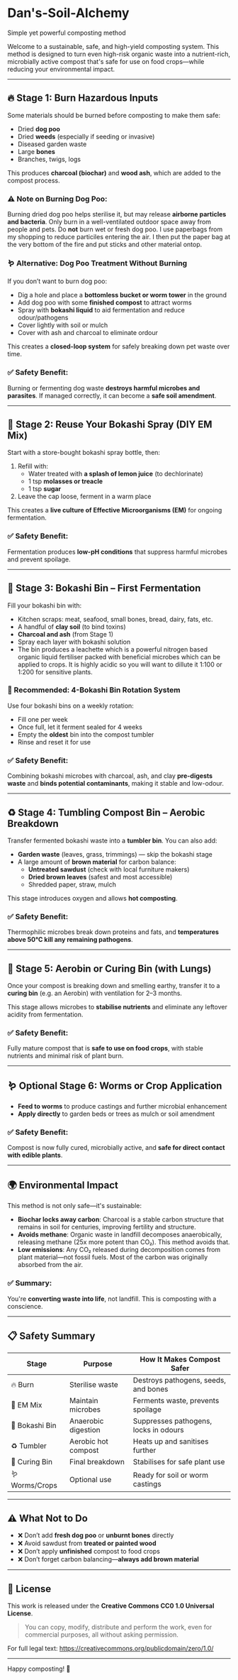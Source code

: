# Dan's-Soil-Alchemy
Simple yet powerful composting method

Welcome to a sustainable, safe, and high-yield composting system. This method is designed to turn even high-risk organic waste into a nutrient-rich, microbially active compost that's safe for use on food crops—while reducing your environmental impact.

---

## 🔥 Stage 1: Burn Hazardous Inputs

Some materials should be burned before composting to make them safe:

- Dried **dog poo**
- Dried **weeds** (especially if seeding or invasive)
- Diseased garden waste
- Large **bones**
- Branches, twigs, logs

This produces **charcoal (biochar)** and **wood ash**, which are added to the compost process.

### ⚠️ Note on Burning Dog Poo:
Burning dried dog poo helps sterilise it, but may release **airborne particles and bacteria**. Only burn in a well-ventilated outdoor space away from people and pets. Do **not** burn wet or fresh dog poo. I use paperbags from my shopping to reduce particiles entering the air. I then put the paper bag at the very bottom of the fire and put sticks and other material ontop.

### 🪱 Alternative: Dog Poo Treatment Without Burning
If you don’t want to burn dog poo:
- Dig a hole and place a **bottomless bucket or worm tower** in the ground
- Add dog poo with some **finished compost** to attract worms
- Spray with **bokashi liquid** to aid fermentation and reduce odour/pathogens
- Cover lightly with soil or mulch
- Cover with ash and charcoal to eliminate ordour

This creates a **closed-loop system** for safely breaking down pet waste over time.

### ✅ Safety Benefit:
Burning or fermenting dog waste **destroys harmful microbes and parasites**. If managed correctly, it can become a **safe soil amendment**.

---

## 🧴 Stage 2: Reuse Your Bokashi Spray (DIY EM Mix)

Start with a store-bought bokashi spray bottle, then:

1. Refill with:
   - Water treated with **a splash of lemon juice** (to dechlorinate)
   - 1 tsp **molasses or treacle**
   - 1 tsp **sugar**
2. Leave the cap loose, ferment in a warm place

This creates a **live culture of Effective Microorganisms (EM)** for ongoing fermentation.

### ✅ Safety Benefit:
Fermentation produces **low-pH conditions** that suppress harmful microbes and prevent spoilage.

---

## 🍖 Stage 3: Bokashi Bin – First Fermentation

Fill your bokashi bin with:

- Kitchen scraps: meat, seafood, small bones, bread, dairy, fats, etc.
- A handful of **clay soil** (to bind toxins)
- **Charcoal and ash** (from Stage 1)
- Spray each layer with bokashi solution
- The bin produces a leachette which is a powerful nitrogen based organic liquid fertiliser packed with beneficial microbes which can be applied to crops. It is highly acidic so you will want to dillute it 1:100 or 1:200 for sensitive plants.

### 🔄 Recommended: 4-Bokashi Bin Rotation System

Use four bokashi bins on a weekly rotation:
- Fill one per week
- Once full, let it ferment sealed for 4 weeks
- Empty the **oldest** bin into the compost tumbler
- Rinse and reset it for use

### ✅ Safety Benefit:
Combining bokashi microbes with charcoal, ash, and clay **pre-digests waste** and **binds potential contaminants**, making it stable and low-odour.

---

## ♻️ Stage 4: Tumbling Compost Bin – Aerobic Breakdown

Transfer fermented bokashi waste into a **tumbler bin**. You can also add:

- **Garden waste** (leaves, grass, trimmings) — skip the bokashi stage
- A large amount of **brown material** for carbon balance:
  - **Untreated sawdust** (check with local furniture makers)
  - **Dried brown leaves** (safest and most accessible)
  - Shredded paper, straw, mulch

This stage introduces oxygen and allows **hot composting**.

### ✅ Safety Benefit:
Thermophilic microbes break down proteins and fats, and **temperatures above 50°C kill any remaining pathogens**.

---

## 🌿 Stage 5: Aerobin or Curing Bin (with Lungs)

Once your compost is breaking down and smelling earthy, transfer it to a **curing bin** (e.g. an Aerobin) with ventilation for 2–3 months.

This stage allows microbes to **stabilise nutrients** and eliminate any leftover acidity from fermentation.

### ✅ Safety Benefit:
Fully mature compost that is **safe to use on food crops**, with stable nutrients and minimal risk of plant burn.

---

## 🪱 Optional Stage 6: Worms or Crop Application

- **Feed to worms** to produce castings and further microbial enhancement  
- **Apply directly** to garden beds or trees as mulch or soil amendment

### ✅ Safety Benefit:
Compost is now fully cured, microbially active, and **safe for direct contact with edible plants**.

---

## 🌍 Environmental Impact

This method is not only safe—it's sustainable:

- **Biochar locks away carbon**: Charcoal is a stable carbon structure that remains in soil for centuries, improving fertility and structure.
- **Avoids methane**: Organic waste in landfill decomposes anaerobically, releasing methane (25x more potent than CO₂). This method avoids that.
- **Low emissions**: Any CO₂ released during decomposition comes from plant material—not fossil fuels. Most of the carbon was originally absorbed from the air.

### ✅ Summary:
You're **converting waste into life**, not landfill. This is composting with a conscience.

---

## 📋 Safety Summary

| Stage | Purpose | How It Makes Compost Safer |
|-------|---------|----------------------------|
| 🔥 Burn | Sterilise waste | Destroys pathogens, seeds, and bones |
| 🧴 EM Mix | Maintain microbes | Ferments waste, prevents spoilage |
| 🍖 Bokashi Bin | Anaerobic digestion | Suppresses pathogens, locks in odours |
| ♻️ Tumbler | Aerobic hot compost | Heats up and sanitises further |
| 🌿 Curing Bin | Final breakdown | Stabilises for safe plant use |
| 🪱 Worms/Crops | Optional use | Ready for soil or worm castings |

---

## ⚠️ What Not to Do

- ❌ Don’t add **fresh dog poo** or **unburnt bones** directly
- ❌ Avoid sawdust from **treated or painted wood**
- ❌ Don’t apply **unfinished** compost to food crops
- ❌ Don’t forget carbon balancing—**always add brown material**

---

## 💬 License

This work is released under the **Creative Commons CC0 1.0 Universal License**.

> You can copy, modify, distribute and perform the work, even for commercial purposes, all without asking permission.

For full legal text: https://creativecommons.org/publicdomain/zero/1.0/

---

Happy composting! 🌾
